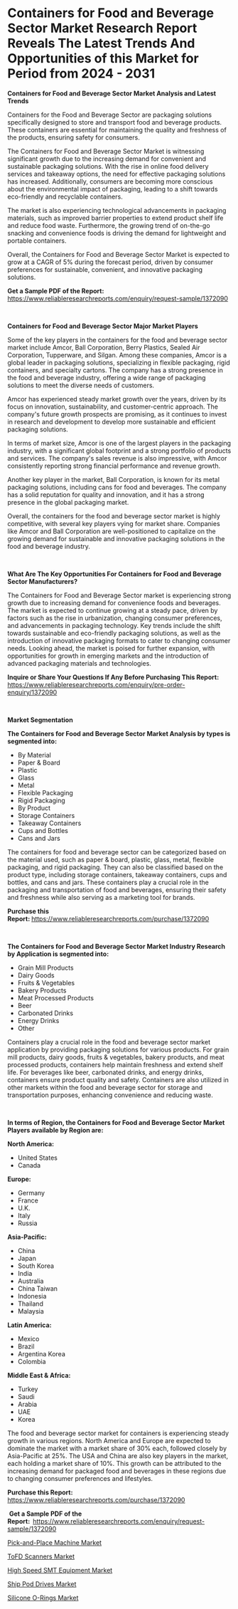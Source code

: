 <p><h1>Containers for Food and Beverage Sector Market Research Report Reveals The Latest Trends And Opportunities of this Market for Period from 2024 - 2031</h1></p><p><strong>Containers for Food and Beverage Sector Market Analysis and Latest Trends</strong></p>
<p><p>Containers for the Food and Beverage Sector are packaging solutions specifically designed to store and transport food and beverage products. These containers are essential for maintaining the quality and freshness of the products, ensuring safety for consumers.</p><p>The Containers for Food and Beverage Sector Market is witnessing significant growth due to the increasing demand for convenient and sustainable packaging solutions. With the rise in online food delivery services and takeaway options, the need for effective packaging solutions has increased. Additionally, consumers are becoming more conscious about the environmental impact of packaging, leading to a shift towards eco-friendly and recyclable containers.</p><p>The market is also experiencing technological advancements in packaging materials, such as improved barrier properties to extend product shelf life and reduce food waste. Furthermore, the growing trend of on-the-go snacking and convenience foods is driving the demand for lightweight and portable containers.</p><p>Overall, the Containers for Food and Beverage Sector Market is expected to grow at a CAGR of 5% during the forecast period, driven by consumer preferences for sustainable, convenient, and innovative packaging solutions.</p></p>
<p><strong>Get a Sample PDF of the Report:&nbsp;</strong> <a href="https://www.reliableresearchreports.com/enquiry/request-sample/1372090">https://www.reliableresearchreports.com/enquiry/request-sample/1372090</a></p>
<p>&nbsp;</p>
<p><strong>Containers for Food and Beverage Sector Major Market Players</strong></p>
<p><p>Some of the key players in the containers for the food and beverage sector market include Amcor, Ball Corporation, Berry Plastics, Sealed Air Corporation, Tupperware, and Silgan. Among these companies, Amcor is a global leader in packaging solutions, specializing in flexible packaging, rigid containers, and specialty cartons. The company has a strong presence in the food and beverage industry, offering a wide range of packaging solutions to meet the diverse needs of customers.</p><p>Amcor has experienced steady market growth over the years, driven by its focus on innovation, sustainability, and customer-centric approach. The company's future growth prospects are promising, as it continues to invest in research and development to develop more sustainable and efficient packaging solutions.</p><p>In terms of market size, Amcor is one of the largest players in the packaging industry, with a significant global footprint and a strong portfolio of products and services. The company's sales revenue is also impressive, with Amcor consistently reporting strong financial performance and revenue growth.</p><p>Another key player in the market, Ball Corporation, is known for its metal packaging solutions, including cans for food and beverages. The company has a solid reputation for quality and innovation, and it has a strong presence in the global packaging market.</p><p>Overall, the containers for the food and beverage sector market is highly competitive, with several key players vying for market share. Companies like Amcor and Ball Corporation are well-positioned to capitalize on the growing demand for sustainable and innovative packaging solutions in the food and beverage industry.</p></p>
<p>&nbsp;</p>
<p><strong>What Are The Key Opportunities For Containers for Food and Beverage Sector Manufacturers?</strong></p>
<p><p>The Containers for Food and Beverage Sector market is experiencing strong growth due to increasing demand for convenience foods and beverages. The market is expected to continue growing at a steady pace, driven by factors such as the rise in urbanization, changing consumer preferences, and advancements in packaging technology. Key trends include the shift towards sustainable and eco-friendly packaging solutions, as well as the introduction of innovative packaging formats to cater to changing consumer needs. Looking ahead, the market is poised for further expansion, with opportunities for growth in emerging markets and the introduction of advanced packaging materials and technologies.</p></p>
<p><strong>Inquire or Share Your Questions If Any Before Purchasing This Report:</strong> <a href="https://www.reliableresearchreports.com/enquiry/pre-order-enquiry/1372090">https://www.reliableresearchreports.com/enquiry/pre-order-enquiry/1372090</a></p>
<p>&nbsp;</p>
<p><strong>Market Segmentation</strong></p>
<p><strong>The Containers for Food and Beverage Sector Market Analysis by types is segmented into:</strong></p>
<p><ul><li>By Material</li><li>Paper & Board</li><li>Plastic</li><li>Glass</li><li>Metal</li><li>Flexible Packaging</li><li>Rigid Packaging</li><li>By Product</li><li>Storage Containers</li><li>Takeaway Containers</li><li>Cups and Bottles</li><li>Cans and Jars</li></ul></p>
<p><p>The containers for food and beverage sector can be categorized based on the material used, such as paper & board, plastic, glass, metal, flexible packaging, and rigid packaging. They can also be classified based on the product type, including storage containers, takeaway containers, cups and bottles, and cans and jars. These containers play a crucial role in the packaging and transportation of food and beverages, ensuring their safety and freshness while also serving as a marketing tool for brands.</p></p>
<p><strong>Purchase this Report:&nbsp;</strong><a href="https://www.reliableresearchreports.com/purchase/1372090">https://www.reliableresearchreports.com/purchase/1372090</a></p>
<p>&nbsp;</p>
<p><strong>The Containers for Food and Beverage Sector Market Industry Research by Application is segmented into:</strong></p>
<p><ul><li>Grain Mill Products</li><li>Dairy Goods</li><li>Fruits & Vegetables</li><li>Bakery Products</li><li>Meat Processed Products</li><li>Beer</li><li>Carbonated Drinks</li><li>Energy Drinks</li><li>Other</li></ul></p>
<p><p>Containers play a crucial role in the food and beverage sector market application by providing packaging solutions for various products. For grain mill products, dairy goods, fruits & vegetables, bakery products, and meat processed products, containers help maintain freshness and extend shelf life. For beverages like beer, carbonated drinks, and energy drinks, containers ensure product quality and safety. Containers are also utilized in other markets within the food and beverage sector for storage and transportation purposes, enhancing convenience and reducing waste.</p></p>
<p>&nbsp;</p>
<p><strong>In terms of Region, the Containers for Food and Beverage Sector Market Players available by Region are:</strong></p>
<p>
    <p> <strong> North America: </strong>
        <ul>
            <li>United States</li>
            <li>Canada</li>
        </ul>
        </p> 
    <p> <strong> Europe: </strong>
        <ul>
            <li>Germany</li>
            <li>France</li>
            <li>U.K.</li>
            <li>Italy</li>
            <li>Russia</li>
        </ul>
        </p> 
    <p> <strong> Asia-Pacific: </strong>
        <ul>
            <li>China</li>
            <li>Japan</li>
            <li>South Korea</li>
            <li>India</li>
            <li>Australia</li>
            <li>China Taiwan</li>
            <li>Indonesia</li>
            <li>Thailand</li>
            <li>Malaysia</li>
        </ul>
        </p> 
    <p> <strong> Latin America: </strong>
        <ul>
            <li>Mexico</li>
            <li>Brazil</li>
            <li>Argentina Korea</li>
            <li>Colombia</li>
        </ul>
        </p> 
    <p> <strong> Middle East & Africa: </strong>
        <ul>
            <li>Turkey</li>
            <li>Saudi</li>
            <li>Arabia</li>
            <li>UAE</li>
            <li>Korea</li>
        </ul>
    </p>
    </p>
<p><p>The food and beverage sector market for containers is experiencing steady growth in various regions. North America and Europe are expected to dominate the market with a market share of 30% each, followed closely by Asia-Pacific at 25%. The USA and China are also key players in the market, each holding a market share of 10%. This growth can be attributed to the increasing demand for packaged food and beverages in these regions due to changing consumer preferences and lifestyles.</p></p>
<p><strong>Purchase this Report: </strong><a href="https://www.reliableresearchreports.com/purchase/1372090">https://www.reliableresearchreports.com/purchase/1372090</a></p>
<p>&nbsp;<strong>Get a Sample PDF of the Report:&nbsp;&nbsp;</strong><a href="https://www.reliableresearchreports.com/enquiry/request-sample/1372090">https://www.reliableresearchreports.com/enquiry/request-sample/1372090</a></p>
<p><strong></strong></p>
<p><p><a href="https://medium.com/p/a88c949e9848/edit">Pick-and-Place Machine Market</a></p><p><a href="https://medium.com/p/8204413cd7d9/edit">ToFD Scanners Market</a></p><p><a href="https://medium.com/p/d20be28660d6/edit">High Speed SMT Equipment Market</a></p><p><a href="https://medium.com/p/f4ab8f1c7ff1/edit">Ship Pod Drives Market</a></p><p><a href="https://medium.com/p/704da9400a19/edit">Silicone O-Rings Market</a></p></p>